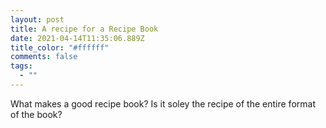 ```yaml
---
layout: post
title: A recipe for a Recipe Book
date: 2021-04-14T11:35:06.889Z
title_color: "#ffffff"
comments: false
tags:
  - ""
---
```

What makes a good recipe book? Is it soley the recipe of the entire format of the book?
